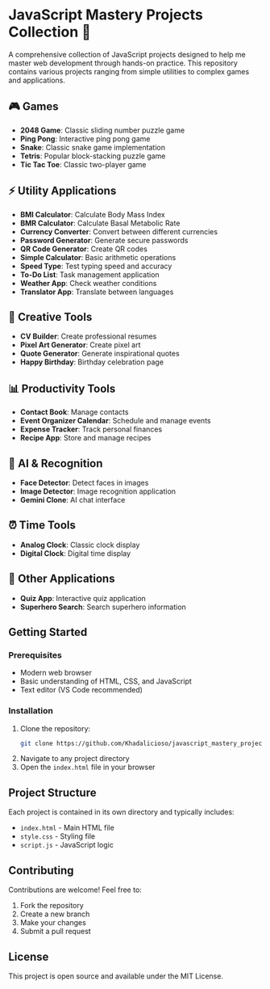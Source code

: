 # JavaScript Mastery Projects Collection 🚀

A comprehensive collection of JavaScript projects designed to help me master web development through hands-on practice. This repository contains various projects ranging from simple utilities to complex games and applications.

## 🎮 Games
- **2048 Game**: Classic sliding number puzzle game
- **Ping Pong**: Interactive ping pong game
- **Snake**: Classic snake game implementation
- **Tetris**: Popular block-stacking puzzle game
- **Tic Tac Toe**: Classic two-player game

## ⚡ Utility Applications
- **BMI Calculator**: Calculate Body Mass Index
- **BMR Calculator**: Calculate Basal Metabolic Rate
- **Currency Converter**: Convert between different currencies
- **Password Generator**: Generate secure passwords
- **QR Code Generator**: Create QR codes
- **Simple Calculator**: Basic arithmetic operations
- **Speed Type**: Test typing speed and accuracy
- **To-Do List**: Task management application
- **Weather App**: Check weather conditions
- **Translator App**: Translate between languages

## 🎨 Creative Tools
- **CV Builder**: Create professional resumes
- **Pixel Art Generator**: Create pixel art
- **Quote Generator**: Generate inspirational quotes
- **Happy Birthday**: Birthday celebration page

## 📊 Productivity Tools
- **Contact Book**: Manage contacts
- **Event Organizer Calendar**: Schedule and manage events
- **Expense Tracker**: Track personal finances
- **Recipe App**: Store and manage recipes

## 🤖 AI & Recognition
- **Face Detector**: Detect faces in images
- **Image Detector**: Image recognition application
- **Gemini Clone**: AI chat interface

## ⏰ Time Tools
- **Analog Clock**: Classic clock display
- **Digital Clock**: Digital time display

## 📱 Other Applications
- **Quiz App**: Interactive quiz application
- **Superhero Search**: Search superhero information

## Getting Started

### Prerequisites
- Modern web browser
- Basic understanding of HTML, CSS, and JavaScript
- Text editor (VS Code recommended)

### Installation
1. Clone the repository:
   ```bash
   git clone https://github.com/Khadalicioso/javascript_mastery_projects_collection.git
   ```
2. Navigate to any project directory
3. Open the `index.html` file in your browser

## Project Structure
Each project is contained in its own directory and typically includes:
- `index.html` - Main HTML file
- `style.css` - Styling file
- `script.js` - JavaScript logic

## Contributing
Contributions are welcome! Feel free to:
1. Fork the repository
2. Create a new branch
3. Make your changes
4. Submit a pull request

## License
This project is open source and available under the MIT License.
